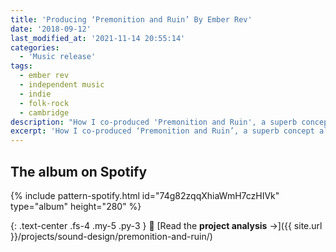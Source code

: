 ```yaml
---
title: 'Producing ‘Premonition and Ruin’ By Ember Rev'
date: '2018-09-12'
last_modified_at: '2021-11-14 20:55:14'
categories:
  - 'Music release'
tags:
  - ember rev
  - independent music
  - indie
  - folk-rock
  - cambridge
description: "How I co-produced 'Premonition and Ruin', a superb concept album by Ember Rev around 'a lament for the European ideal', beautifully written and arranged."
excerpt: 'How I co-produced ‘Premonition and Ruin’, a superb concept album around <em>a lament for the European ideal</em>.'
---
```

## The album on Spotify

{% include pattern-spotify.html id="74g82zqqXhiaWmH7czHIVk" type="album" height="280" %}

{: .text-center .fs-4 .my-5 .py-3 }
📖 [Read the **project analysis** →]({{ site.url }}/projects/sound-design/premonition-and-ruin/)